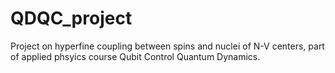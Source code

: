 # QDQC_project
Project on hyperfine coupling between spins and nuclei of N-V centers, part of applied phsyics course Qubit Control Quantum Dynamics. 
